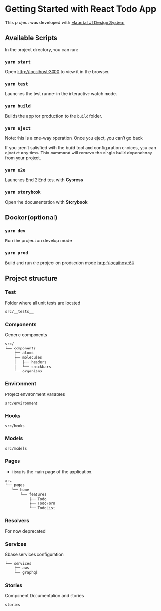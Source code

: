 # Getting Started with React Todo App

This project was developed with [Material UI Design System](https://mui.com/es/).

## Available Scripts

In the project directory, you can run:

### `yarn start`

Open [http://localhost:3000](http://localhost:3000) to view it in the browser.

### `yarn test`

Launches the test runner in the interactive watch mode.

### `yarn build`

Builds the app for production to the `build` folder.

### `yarn eject`

Note: this is a one-way operation. Once you eject, you can’t go back!

If you aren’t satisfied with the build tool and configuration choices, you can eject at any time. This command will remove the single build dependency from your project.

### `yarn e2e`

Launches End 2 End test with **Cypress**

### `yarn storybook`

Open the documentation with **Storybook**

## Docker(optional)

### `yarn dev`

Run the project on develop mode

### `yarn prod`

Build and run the project on production mode [http://localhost:80](http://localhost:80)

## Project structure

### Test

Folder where all unit tests are located

```bash
src/__tests__
```

### Components

Generic components

```bash
src/
└── components
    ├── atoms
    ├── molecules
    │   ├── headers
    │   └── snackbars
    └── organisms
```

### Environment

Project environment variables

```bash
src/environment
```

### Hooks

```bash
src/hooks
```

### Models

```bash
src/models
```

### Pages

- `Home` is the main page of the application.

```bash
src
└── pages
   └── home
       └── features
           ├── Todo
           ├── TodoForm
           └── TodoList
```

### Resolvers

For now deprecated

### Services

8base services configuration

```bash
└── services
    ├── aws
    └── graphql
```

### Stories

Component Documentation and stories

```bash
stories
```
